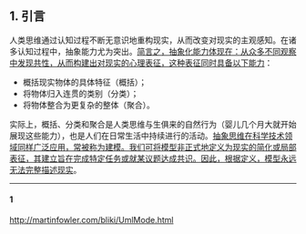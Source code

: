 ## 1. 引言

人类思维通过认知过程不断无意识地重构现实，从而改变对现实的主观感知。在诸多认知过程中，抽象能力尤为突出。<ins>简言之，抽象化能力体现在：从众多不同观察中发现共性，从而构建出对现实的心理表征，这种表征同时具备以下能力</ins>：
- 概括现实物体的具体特征（概括）；
- 将物体归入连贯的类别（分类）；
- 将物体整合为更复杂的整体（聚合）。

实际上，概括、分类和聚合是人类思维与生俱来的自然行为（婴儿几个月大就开始展现这些能力），也是人们在日常生活中持续进行的活动。<ins>抽象思维在科学技术领域同样广泛应用，常被称为建模。我们可将模型非正式地定义为现实的简化或局部表征，其建立旨在完成特定任务或就某议题达成共识。因此，根据定义，模型永远无法完整描述现实</ins>。

----
#### 1
http://martinfowler.com/bliki/UmlMode.html
